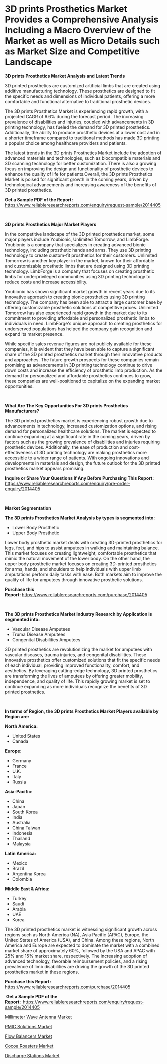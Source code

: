 <p><h1>3D prints Prosthetics Market Provides a Comprehensive Analysis Including a Macro Overview of the Market as well as Micro Details such as Market Size and Competitive Landscape</h1></p><p><strong>3D prints Prosthetics Market Analysis and Latest Trends</strong></p>
<p><p>3D printed prosthetics are customized artificial limbs that are created using additive manufacturing technology. These prosthetics are designed to fit the specific needs and dimensions of individual patients, offering a more comfortable and functional alternative to traditional prosthetic devices.</p><p>The 3D prints Prosthetics Market is experiencing rapid growth, with a projected CAGR of 6.6% during the forecast period. The increasing prevalence of disabilities and injuries, coupled with advancements in 3D printing technology, has fueled the demand for 3D printed prosthetics. Additionally, the ability to produce prosthetic devices at a lower cost and in a shorter timeframe compared to traditional methods has made 3D printing a popular choice among healthcare providers and patients.</p><p>The latest trends in the 3D prints Prosthetics Market include the adoption of advanced materials and technologies, such as biocompatible materials and 3D scanning technology for better customization. There is also a growing focus on improving the design and functionality of prosthetic devices to enhance the quality of life for patients.Overall, the 3D prints Prosthetics Market is poised for significant growth in the coming years, driven by technological advancements and increasing awareness of the benefits of 3D printed prosthetics.</p></p>
<p><strong>Get a Sample PDF of the Report:&nbsp;</strong> <a href="https://www.reliableresearchreports.com/enquiry/request-sample/2014405">https://www.reliableresearchreports.com/enquiry/request-sample/2014405</a></p>
<p>&nbsp;</p>
<p><strong>3D prints Prosthetics Major Market Players</strong></p>
<p><p>In the competitive landscape of the 3D printed prosthetics market, some major players include Youbionic, Unlimited Tomorrow, and LimbForge. Youbionic is a company that specializes in creating advanced bionic technology, including prosthetic hands and arms. They use 3D printing technology to create custom-fit prosthetics for their customers. Unlimited Tomorrow is another key player in the market, known for their affordable and customizable prosthetic limbs that are designed using 3D printing technology. LimbForge is a company that focuses on creating prosthetic limbs for underprivileged communities using 3D printing technology to reduce costs and increase accessibility.</p><p>Youbionic has shown significant market growth in recent years due to its innovative approach to creating bionic prosthetics using 3D printing technology. The company has been able to attract a large customer base by offering customizable prosthetic solutions at competitive prices. Unlimited Tomorrow has also experienced rapid growth in the market due to its commitment to providing affordable and personalized prosthetic limbs to individuals in need. LimbForge's unique approach to creating prosthetics for underserved populations has helped the company gain recognition and expand its market presence.</p><p>While specific sales revenue figures are not publicly available for these companies, it is evident that they have been able to capture a significant share of the 3D printed prosthetics market through their innovative products and approaches. The future growth prospects for these companies remain promising as advancements in 3D printing technology continue to drive down costs and increase the efficiency of prosthetic limb production. As the demand for personalized and affordable prosthetics continues to grow, these companies are well-positioned to capitalize on the expanding market opportunities.</p></p>
<p>&nbsp;</p>
<p><strong>What Are The Key Opportunities For 3D prints Prosthetics Manufacturers?</strong></p>
<p><p>The 3D printed prosthetics market is experiencing robust growth due to advancements in technology, increased customization options, and rising demand for personalized healthcare solutions. The market is expected to continue expanding at a significant rate in the coming years, driven by factors such as the growing prevalence of disabilities and injuries requiring prosthetic devices. Additionally, the ease of production and cost-effectiveness of 3D printing technology are making prosthetics more accessible to a wider range of patients. With ongoing innovations and developments in materials and design, the future outlook for the 3D printed prosthetics market appears promising.</p></p>
<p><strong>Inquire or Share Your Questions If Any Before Purchasing This Report:</strong> <a href="https://www.reliableresearchreports.com/enquiry/pre-order-enquiry/2014405">https://www.reliableresearchreports.com/enquiry/pre-order-enquiry/2014405</a></p>
<p>&nbsp;</p>
<p><strong>Market Segmentation</strong></p>
<p><strong>The 3D prints Prosthetics Market Analysis by types is segmented into:</strong></p>
<p><ul><li>Lower Body Prosthetic</li><li>Upper Body Prosthetic</li></ul></p>
<p><p>Lower body prosthetic market deals with creating 3D-printed prosthetics for legs, feet, and hips to assist amputees in walking and maintaining balance. This market focuses on creating lightweight, comfortable prosthetics that mimic the natural movement of the lower body. On the other hand, the upper body prosthetic market focuses on creating 3D-printed prosthetics for arms, hands, and shoulders to help individuals with upper limb amputations perform daily tasks with ease. Both markets aim to improve the quality of life for amputees through innovative prosthetic solutions.</p></p>
<p><strong>Purchase this Report:&nbsp;</strong><a href="https://www.reliableresearchreports.com/purchase/2014405">https://www.reliableresearchreports.com/purchase/2014405</a></p>
<p>&nbsp;</p>
<p><strong>The 3D prints Prosthetics Market Industry Research by Application is segmented into:</strong></p>
<p><ul><li>Vascular Disease Amputees</li><li>Truma Disease Amputees</li><li>Congenital Disabilities Amputees</li></ul></p>
<p><p>3D printed prosthetics are revolutionizing the market for amputees with vascular diseases, trauma injuries, and congenital disabilities. These innovative prosthetics offer customized solutions that fit the specific needs of each individual, providing improved functionality, comfort, and aesthetics. By leveraging cutting-edge technology, 3D printed prosthetics are transforming the lives of amputees by offering greater mobility, independence, and quality of life. This rapidly growing market is set to continue expanding as more individuals recognize the benefits of 3D printed prosthetics.</p></p>
<p>&nbsp;</p>
<p><strong>In terms of Region, the 3D prints Prosthetics Market Players available by Region are:</strong></p>
<p>
    <p> <strong> North America: </strong>
        <ul>
            <li>United States</li>
            <li>Canada</li>
        </ul>
        </p> 
    <p> <strong> Europe: </strong>
        <ul>
            <li>Germany</li>
            <li>France</li>
            <li>U.K.</li>
            <li>Italy</li>
            <li>Russia</li>
        </ul>
        </p> 
    <p> <strong> Asia-Pacific: </strong>
        <ul>
            <li>China</li>
            <li>Japan</li>
            <li>South Korea</li>
            <li>India</li>
            <li>Australia</li>
            <li>China Taiwan</li>
            <li>Indonesia</li>
            <li>Thailand</li>
            <li>Malaysia</li>
        </ul>
        </p> 
    <p> <strong> Latin America: </strong>
        <ul>
            <li>Mexico</li>
            <li>Brazil</li>
            <li>Argentina Korea</li>
            <li>Colombia</li>
        </ul>
        </p> 
    <p> <strong> Middle East & Africa: </strong>
        <ul>
            <li>Turkey</li>
            <li>Saudi</li>
            <li>Arabia</li>
            <li>UAE</li>
            <li>Korea</li>
        </ul>
    </p>
    </p>
<p><p>The 3D printed prosthetics market is witnessing significant growth across regions such as North America (NA), Asia Pacific (APAC), Europe, the United States of America (USA), and China. Among these regions, North America and Europe are expected to dominate the market with a combined market share of approximately 60%, followed by the USA and APAC with 25% and 15% market share, respectively. The increasing adoption of advanced technology, favorable reimbursement policies, and a rising prevalence of limb disabilities are driving the growth of the 3D printed prosthetics market in these regions.</p></p>
<p><strong>Purchase this Report: </strong><a href="https://www.reliableresearchreports.com/purchase/2014405">https://www.reliableresearchreports.com/purchase/2014405</a></p>
<p>&nbsp;<strong>Get a Sample PDF of the Report:&nbsp;&nbsp;</strong><a href="https://www.reliableresearchreports.com/enquiry/request-sample/2014405">https://www.reliableresearchreports.com/enquiry/request-sample/2014405</a></p>
<p><strong></strong></p>
<p><p><a href="https://view.publitas.com/reportprime-1/millimeter-wave-antenna-market-size-focuses-on-market-dynamics-in-depth-analysis-and-future-projections-of-its-market-forecasted-for-period-from-2024-to-2031/">Millimeter Wave Antenna Market</a></p><p><a href="https://view.publitas.com/reportprime-1/pmic-solutions-market-offers-provide-insightful-data-for-the-time-period-from-2024-to-2031-and-also-provide-analysis-based-on-application-type-and-region/">PMIC Solutions Market</a></p><p><a href="https://summer-dogwood-3e9.notion.site/Flow-Balancers-Market-Insights-Market-Players-and-Forecast-Till-2031-a04f155b5d854be2b29fc694a5006cf1">Flow Balancers Market</a></p><p><a href="https://lydian-appliance-61d.notion.site/Cocoa-Roasters-Market-Centers-on-Aspects-such-as-Market-Growth-Market-Share-Market-Opportunity-an-f0b58ec32fd84f9ba3a55b3d3140638d">Cocoa Roasters Market</a></p><p><a href="https://forested-sushi-9b0.notion.site/Discharge-Stations-Market-Size-2024-2031-Global-Industrial-Analysis-Key-Geographical-Regions-Mar-89f6f28a58d54f7b8026801d170184ec">Discharge Stations Market</a></p></p>